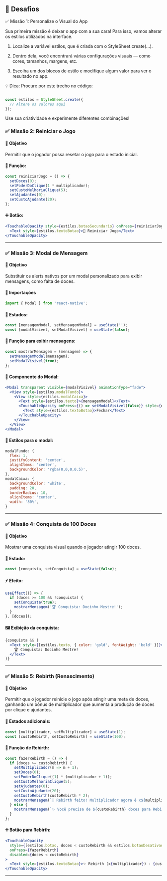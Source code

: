 ## 🎯 Desafios

✅ Missão 1: Personalize o Visual do App

Sua primeira missão é deixar o app com a sua cara! Para isso, vamos alterar os estilos utilizados na interface.

1. Localize a variável estilos, que é criada com o StyleSheet.create(...).

2. Dentro dela, você encontrará várias configurações visuais — como cores, tamanhos, margens, etc.

3. Escolha um dos blocos de estilo e modifique algum valor para ver o resultado no app.

💡 Dica: Procure por este trecho no código:

```jsx

const estilos = StyleSheet.create({
  // Altere os valores aqui
});

```

Use sua criatividade e experimente diferentes combinações!


### ✅ Missão 2: Reiniciar o Jogo

#### 🎯 Objetivo

Permitir que o jogador possa resetar o jogo para o estado inicial.

#### 🧠 Função:
```jsx
const reiniciarJogo = () => {
  setDoces(0);
  setPoderDoClique(1 * multiplicador);
  setCustoMelhoriaClique(5);
  setAjudantes(0);
  setCustoAjudante(20);
};
```

#### ➕ Botão:
```jsx
<TouchableOpacity style={estilos.botaoSecundario} onPress={reiniciarJogo}>
  <Text style={estilos.textoBotao}>🔁 Reiniciar Jogo</Text>
</TouchableOpacity>
```

---

### ✅ Missão 3: Modal de Mensagem

#### 🎯 Objetivo
Substituir os alerts nativos por um modal personalizado para exibir mensagens, como falta de doces.

#### 🔌 Importações
```jsx
import { Modal } from 'react-native';
```

#### 🧠 Estados:
```jsx
const [mensagemModal, setMensagemModal] = useState('');
const [modalVisivel, setModalVisivel] = useState(false);
```

#### 🔧 Função para exibir mensagens:
```jsx
const mostrarMensagem = (mensagem) => {
  setMensagemModal(mensagem);
  setModalVisivel(true);
};
```

#### 🧁 Componente do Modal:
```jsx
<Modal transparent visible={modalVisivel} animationType="fade">
  <View style={estilos.modalFundo}>
    <View style={estilos.modalCaixa}>
      <Text style={estilos.texto}>{mensagemModal}</Text>
      <TouchableOpacity onPress={() => setModalVisivel(false)} style={estilos.botao}>
        <Text style={estilos.textoBotao}>Fechar</Text>
      </TouchableOpacity>
    </View>
  </View>
</Modal>
```

#### 🎨 Estilos para o modal:
```jsx
modalFundo: {
  flex: 1,
  justifyContent: 'center',
  alignItems: 'center',
  backgroundColor: 'rgba(0,0,0,0.5)',
},
modalCaixa: {
  backgroundColor: 'white',
  padding: 20,
  borderRadius: 10,
  alignItems: 'center',
  width: '80%',
}
```

---

### ✅ Missão 4: Conquista de 100 Doces

#### 🎯 Objetivo
Mostrar uma conquista visual quando o jogador atingir 100 doces.

#### 🧠 Estado:
```jsx
const [conquista, setConquista] = useState(false);
```

#### ⚡ Efeito:
```jsx
useEffect(() => {
  if (doces >= 100 && !conquista) {
    setConquista(true);
    mostrarMensagem('🏆 Conquista: Docinho Mestre!');
  }
}, [doces]);
```

#### 🖼 Exibição da conquista:
```jsx
{conquista && (
  <Text style={[estilos.texto, { color: 'gold', fontWeight: 'bold' }]}>
    🏆 Conquista: Docinho Mestre!
  </Text>
)}
```

---

### ✅ Missão 5: Rebirth (Renascimento)

#### 🎯 Objetivo
Permitir que o jogador reinicie o jogo após atingir uma meta de doces, ganhando um bônus de multiplicador que aumenta a produção de doces por clique e ajudantes.

#### 🧠 Estados adicionais:
```jsx
const [multiplicador, setMultiplicador] = useState(1);
const [custoRebirth, setCustoRebirth] = useState(100);
```

#### 🔁 Função de Rebirth:
```jsx
const fazerRebirth = () => {
  if (doces >= custoRebirth) {
    setMultiplicador(m => m + 1);
    setDoces(0);
    setPoderDoClique((1) * (multiplicador + 1));
    setCustoMelhoriaClique(5);
    setAjudantes(0);
    setCustoAjudante(20);
    setCustoRebirth(custoRebirth * 2);
    mostrarMensagem(`🌟 Rebirth feito! Multiplicador agora é x${multiplicador + 1}`);
  } else {
    mostrarMensagem(`✨ Você precisa de ${custoRebirth} doces para Rebirth`);
  }
};
```

#### ➕ Botão para Rebirth:
```jsx
<TouchableOpacity
  style={[estilos.botao, doces < custoRebirth && estilos.botaoDesativado]}
  onPress={fazerRebirth}
  disabled={doces < custoRebirth}
>
  <Text style={estilos.textoBotao}>✨ Rebirth (x{multiplicador}) - {custoRebirth} doces</Text>
</TouchableOpacity>
```

---
